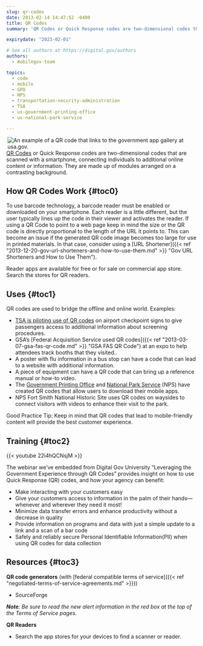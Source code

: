 ```yaml
---
slug: qr-codes
date: 2013-02-14 14:47:52 -0400
title: QR Codes
summary: 'QR Codes or Quick Response codes are two-dimensional codes that are scanned with a smartphone, connecting individuals to additional online content or information.'

expirydate: "2023-02-01"

# See all authors at https://digital.gov/authors
authors:
  - mobilegov-team

topics:
  - code
  - mobile
  - GPO
  - NPS
  - transportation-security-administration
  - TSA
  - us-government-printing-office
  - us-national-park-service

---
```


<img src="https://s3.amazonaws.com/digitalgov/_legacy-img/2013/12/USAgovAppsgalleryQRcode.png" align="right" alt="An example of a QR code that links to the government app gallery at usa.gov.">[QR Codes](http://en.wikipedia.org/wiki/QR_codes) or Quick Response codes are two-dimensional codes that are scanned with a smartphone, connecting individuals to additional online content or information. They are made up of modules arranged on a contrasting background.

## <a name="x-How QR Codes Work"></a>How QR Codes Work {#toc0}

To use barcode technology, a barcode reader must be enabled or downloaded on your smartphone. Each reader is a little different, but the user typically lines up the code in their viewer and activates the reader. If using a QR Code to point to a web page keep in mind the size or the QR code is directly proportional to the length of the URL it points to. This can become an issue if the generated QR code image becomes too large for use in printed materials. In that case, consider using a [URL Shortener]({{< ref "2013-12-20-gov-url-shorteners-and-how-to-use-them.md" >}} "Gov URL Shorteners and How to Use Them").

Reader apps are available for free or for sale on commercial app store. Search the stores for QR readers.

## Uses {#toc1}

QR codes are used to bridge the offline and online world. Examples:

  * [TSA is piloting use of QR codes](http://www.tsa.gov/press/qr_codes.shtm) on airport checkpoint signs to give passengers access to additional information about screening procedures.
  * GSA&#8217;s [Federal Acquisition Service used QR codes]({{< ref "2013-03-07-gsa-fas-qr-code.md" >}} "GSA FAS QR Code") at an expo to help attendees track booths that they visited..
  * A poster with flu information in a bus stop can have a code that can lead to a website with additional information.
  * A piece of equipment can have a QR code that can bring up a reference manual or how-to video.
  * The [Government Printing Office](http://www.gpo.gov/mobile/) and [National Park Service](http://www.nps.gov/nama/photosmultimedia/app-page.htm) (NPS) have created QR codes that allow users to download their mobile apps.
  * NPS Fort Smith National Historic Site uses QR codes on waysides to connect visitors with videos to enhance their visit to the park.

Good Practice Tip: Keep in mind that QR codes that lead to mobile-friendly content will provide the best customer experience.

## <a name="x-Training"></a>Training {#toc2}

{{< youtube 22i4hQCNsjM >}}
  
The webinar we&#8217;ve embedded from Digital Gov University &#8220;Leveraging the Government Experience through QR Codes&#8221; provides insight on how to use Quick Response (QR) codes, and how your agency can benefit:

  * Make interacting with your customers easy
  * Give your customers access to information in the palm of their hands—whenever and wherever they need it most!
  * Minimize data transfer errors and enhance productivity without a decrease in quality
  * Provide information on programs and data with just a simple update to a link and a scan of a bar code
  * Safely and reliably secure Personal Identifiable Information(PII) when using QR codes for data collection

## <a name="x-Resources"></a>Resources {#toc3}

**QR code generators** (with [federal compatible terms of service]({{< ref "negotiated-terms-of-service-agreements.md" >}}))

  * SourceForge

_**Note**: Be sure to read the new alert information in the red box at the top of the Terms of Service pages._

**QR Readers**

  * Search the app stores for your devices to find a scanner or reader.
